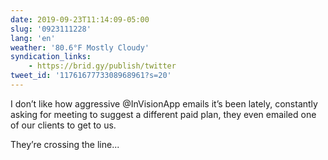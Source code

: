 ```yaml
---
date: 2019-09-23T11:14:09-05:00
slug: '0923111228'
lang: 'en'
weather: '80.6°F Mostly Cloudy'
syndication_links:
    - https://brid.gy/publish/twitter
tweet_id: '1176167773308968961?s=20'
---
```

I don’t like how aggressive @InVisionApp emails it’s been lately, constantly asking for meeting to suggest a different paid plan, they even emailed one of our clients to get to us.

 They’re crossing the line...